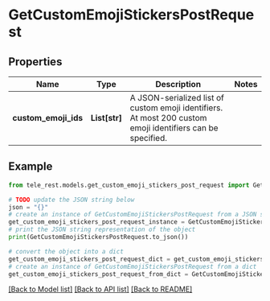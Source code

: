 # GetCustomEmojiStickersPostRequest


## Properties

Name | Type | Description | Notes
------------ | ------------- | ------------- | -------------
**custom_emoji_ids** | **List[str]** | A JSON-serialized list of custom emoji identifiers. At most 200 custom emoji identifiers can be specified. | 

## Example

```python
from tele_rest.models.get_custom_emoji_stickers_post_request import GetCustomEmojiStickersPostRequest

# TODO update the JSON string below
json = "{}"
# create an instance of GetCustomEmojiStickersPostRequest from a JSON string
get_custom_emoji_stickers_post_request_instance = GetCustomEmojiStickersPostRequest.from_json(json)
# print the JSON string representation of the object
print(GetCustomEmojiStickersPostRequest.to_json())

# convert the object into a dict
get_custom_emoji_stickers_post_request_dict = get_custom_emoji_stickers_post_request_instance.to_dict()
# create an instance of GetCustomEmojiStickersPostRequest from a dict
get_custom_emoji_stickers_post_request_from_dict = GetCustomEmojiStickersPostRequest.from_dict(get_custom_emoji_stickers_post_request_dict)
```
[[Back to Model list]](../README.md#documentation-for-models) [[Back to API list]](../README.md#documentation-for-api-endpoints) [[Back to README]](../README.md)


